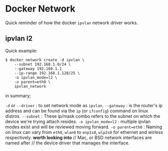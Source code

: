 # Docker Network

Quick reminder of how the docker `ipvlan` network driver works.

## ipvlan l2

Quick example:

```
$ docker network create -d ipvlan \
    --subnet 192.168.1.0/24 \
    --gateway 192.168.1.1 
    --ip-range 192.168.1.128/25 \
    -o ipvlan_mode=l2 \
    -o parent=eth0 \
    ipvlan_network
```

in summary; 

`-d` or `--driver`  : to set network mode as `ipvlan`.
`--gateway`         : is the router's ip address and can be found via the `ip` (or `ifconfig`) command on linux distros.
`--subnet`          : These ip/mask combo refers to the subnet on which the device we're trying attach resides.
`-o ipvlan_mode=l2` : multiple ipvlan modes exist and will be reviewed moving forward.
`-o parent=eth0`    : Naming on linux can vary from `eth0`, `wlan0` to `enp1s0`, `wlp2s0` for ethernet and wirless respectively. 
                        **worth looking into**
                        // Mac, or BSD network interfaces are named after 
                        // the device driver that manages the interface.

